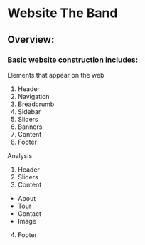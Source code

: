 # **Website The Band**
## **Overview:**
### Basic website construction includes: 
Elements that appear on the web <br/>
1. Header
2. Navigation
3.  Breadcrumb
4.  Sidebar
5.  Sliders
6.  Banners
7.  Content
8.  Footer

Analysis 
1. Header
2. Sliders
3. Content
+ About
+ Tour
+ Contact
+ Image
4. Footer
